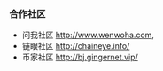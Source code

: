 ### 合作社区

- 问我社区 http://www.wenwoha.com, 
- 链眼社区 http://chaineye.info/ 
- 币家社区 http://bj.gingernet.vip/
